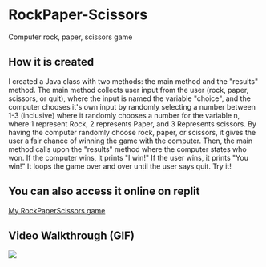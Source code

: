 # RockPaper-Scissors
Computer rock, paper, scissors game

## How it is created
  I created a Java class with two methods: the main 
method and the "results" method. The main method collects user 
input from the user (rock, paper, scissors, or quit), where the input is 
named the variable "choice", and the computer chooses it's
own input by randomly selecting a number between 1-3 (inclusive) where 
it randomly chooses a number for the variable n, 
where 1 represent Rock, 2 represents Paper, and 3 Represents scissors.
By having the computer randomly choose rock, paper, or scissors, 
it gives the user a fair chance of winning the game with the computer.
Then, the main method calls upon the "results" method where the
computer states who won. If the computer wins, it prints
"I win!" If the user wins, it prints "You win!"
It loops the game over and over until the user
says quit. Try it!

## You can also access it online on replit

[My RockPaperScissors game](https://replit.com/@yngerges-pro)


## Video Walkthrough (GIF)
![](https://recordit.co/AKTj9hruhF.gif) 
